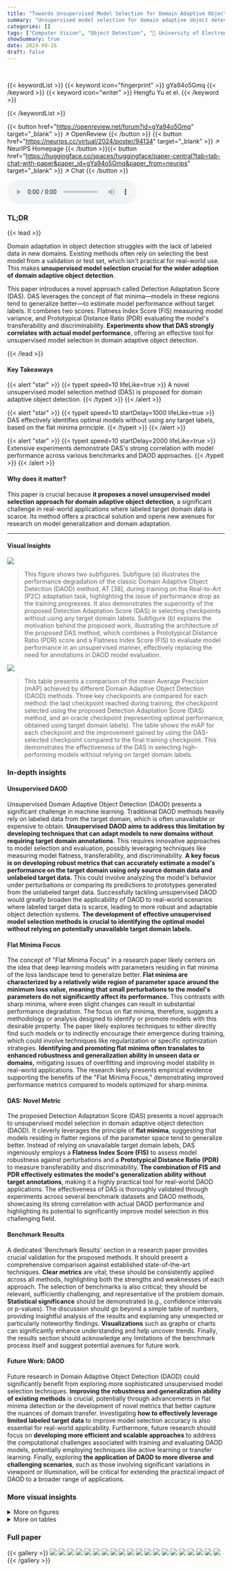 ```yaml
---
title: "Towards Unsupervised Model Selection for Domain Adaptive Object Detection"
summary: "Unsupervised model selection for domain adaptive object detection is achieved via a new Detection Adaptation Score (DAS), effectively selecting optimal models without target labels by leveraging the f..."
categories: []
tags: ["Computer Vision", "Object Detection", "🏢 University of Electronic Science and Technology of China",]
showSummary: true
date: 2024-09-26
draft: false
---
```


<br>

{{< keywordList >}}
{{< keyword icon="fingerprint" >}} gYa94o5Gmq {{< /keyword >}}
{{< keyword icon="writer" >}} Hengfu Yu et el. {{< /keyword >}}
 
{{< /keywordList >}}

{{< button href="https://openreview.net/forum?id=gYa94o5Gmq" target="_blank" >}}
↗ OpenReview
{{< /button >}}
{{< button href="https://neurips.cc/virtual/2024/poster/94134" target="_blank" >}}
↗ NeurIPS Homepage
{{< /button >}}{{< button href="https://huggingface.co/spaces/huggingface/paper-central?tab=tab-chat-with-paper&paper_id=gYa94o5Gmq&paper_from=neurips" target="_blank" >}}
↗ Chat
{{< /button >}}



<audio controls>
    <source src="https://ai-paper-reviewer.com/gYa94o5Gmq/podcast.wav" type="audio/wav">
    Your browser does not support the audio element.
</audio>


### TL;DR


{{< lead >}}

Domain adaptation in object detection struggles with the lack of labeled data in new domains. Existing methods often rely on selecting the best model from a validation or test set, which isn't practical for real-world use. This makes **unsupervised model selection crucial for the wider adoption of domain adaptive object detection**. 



This paper introduces a novel approach called Detection Adaptation Score (DAS). DAS leverages the concept of flat minima—models in these regions tend to generalize better—to estimate model performance without target labels. It combines two scores: Flatness Index Score (FIS) measuring model variance, and Prototypical Distance Ratio (PDR) evaluating the model's transferability and discriminability. **Experiments show that DAS strongly correlates with actual model performance**, offering an effective tool for unsupervised model selection in domain adaptive object detection.

{{< /lead >}}


#### Key Takeaways

{{< alert "star" >}}
{{< typeit speed=10 lifeLike=true >}} A novel unsupervised model selection method (DAS) is proposed for domain adaptive object detection. {{< /typeit >}}
{{< /alert >}}

{{< alert "star" >}}
{{< typeit speed=10 startDelay=1000 lifeLike=true >}} DAS effectively identifies optimal models without using any target labels, based on the flat minima principle. {{< /typeit >}}
{{< /alert >}}

{{< alert "star" >}}
{{< typeit speed=10 startDelay=2000 lifeLike=true >}} Extensive experiments demonstrate DAS's strong correlation with model performance across various benchmarks and DAOD approaches. {{< /typeit >}}
{{< /alert >}}

#### Why does it matter?
This paper is crucial because **it proposes a novel unsupervised model selection approach for domain adaptive object detection**, a significant challenge in real-world applications where labeled target domain data is scarce.  Its method offers a practical solution and opens new avenues for research on model generalization and domain adaptation.

------
#### Visual Insights



![](https://ai-paper-reviewer.com/gYa94o5Gmq/figures_1_1.jpg)

> This figure shows two subfigures. Subfigure (a) illustrates the performance degradation of the classic Domain Adaptive Object Detection (DAOD) method, AT [38], during training on the Real-to-Art (P2C) adaptation task, highlighting the issue of performance drop as the training progresses. It also demonstrates the superiority of the proposed Detection Adaptation Score (DAS) in selecting checkpoints without using any target domain labels.  Subfigure (b) explains the motivation behind the proposed work, illustrating the architecture of the proposed DAS method, which combines a Prototypical Distance Ratio (PDR) score and a Flatness Index Score (FIS) to evaluate model performance in an unsupervised manner, effectively replacing the need for annotations in DAOD model evaluation.





![](https://ai-paper-reviewer.com/gYa94o5Gmq/tables_6_1.jpg)

> This table presents a comparison of the mean Average Precision (mAP) achieved by different Domain Adaptive Object Detection (DAOD) methods.  Three key checkpoints are compared for each method: the last checkpoint reached during training, the checkpoint selected using the proposed Detection Adaptation Score (DAS) method, and an oracle checkpoint (representing optimal performance, obtained using target domain labels). The table shows the mAP for each checkpoint and the improvement gained by using the DAS-selected checkpoint compared to the final training checkpoint. This demonstrates the effectiveness of the DAS in selecting high-performing models without relying on target domain labels.





### In-depth insights


#### Unsupervised DAOD
Unsupervised Domain Adaptive Object Detection (DAOD) presents a significant challenge in machine learning.  Traditional DAOD methods heavily rely on labeled data from the target domain, which is often unavailable or expensive to obtain.  **Unsupervised DAOD aims to address this limitation by developing techniques that can adapt models to new domains without requiring target domain annotations.** This requires innovative approaches to model selection and evaluation, possibly leveraging techniques like measuring model flatness, transferability, and discriminability.  **A key focus is on developing robust metrics that can accurately estimate a model's performance on the target domain using only source domain data and unlabeled target data.**  This could involve analyzing the model's behavior under perturbations or comparing its predictions to prototypes generated from the unlabeled target data.  Successfully tackling unsupervised DAOD would greatly broaden the applicability of DAOD to real-world scenarios where labeled target data is scarce, leading to more robust and adaptable object detection systems. **The development of effective unsupervised model selection methods is crucial to identifying the optimal model without relying on potentially unavailable target domain labels.**

#### Flat Minima Focus
The concept of "Flat Minima Focus" in a research paper likely centers on the idea that deep learning models with parameters residing in flat minima of the loss landscape tend to generalize better.  **Flat minima are characterized by a relatively wide region of parameter space around the minimum loss value, meaning that small perturbations to the model's parameters do not significantly affect its performance.** This contrasts with sharp minima, where even slight changes can result in substantial performance degradation. The focus on flat minima, therefore, suggests a methodology or analysis designed to identify or promote models with this desirable property. The paper likely explores techniques to either directly find such models or to indirectly encourage their emergence during training, which could involve techniques like regularization or specific optimization strategies.  **Identifying and promoting flat minima often translates to enhanced robustness and generalization ability in unseen data or domains,** mitigating issues of overfitting and improving model stability in real-world applications. The research likely presents empirical evidence supporting the benefits of the "Flat Minima Focus," demonstrating improved performance metrics compared to models optimized for sharp minima.

#### DAS: Novel Metric
The proposed Detection Adaptation Score (DAS) presents a novel approach to unsupervised model selection in domain adaptive object detection (DAOD).  It cleverly leverages the principle of **flat minima**, suggesting that models residing in flatter regions of the parameter space tend to generalize better.  Instead of relying on unavailable target domain labels, DAS ingeniously employs a **Flatness Index Score (FIS)** to assess model robustness against perturbations and a **Prototypical Distance Ratio (PDR)** to measure transferability and discriminability.  **The combination of FIS and PDR effectively estimates the model's generalization ability without target annotations**, making it a highly practical tool for real-world DAOD applications.  The effectiveness of DAS is thoroughly validated through experiments across several benchmark datasets and DAOD methods, showcasing its strong correlation with actual DAOD performance and highlighting its potential to significantly improve model selection in this challenging field.

#### Benchmark Results
A dedicated 'Benchmark Results' section in a research paper provides crucial validation for the proposed methods.  It should present a comprehensive comparison against established state-of-the-art techniques.  **Clear metrics** are vital;  these should be consistently applied across all methods, highlighting both the strengths and weaknesses of each approach. The selection of benchmarks is also critical; they should be relevant, sufficiently challenging, and representative of the problem domain.  **Statistical significance** should be demonstrated (e.g., confidence intervals or p-values).  The discussion should go beyond a simple table of numbers, providing insightful analysis of the results and explaining any unexpected or particularly noteworthy findings.  **Visualizations** such as graphs or charts can significantly enhance understanding and help uncover trends. Finally, the results section should acknowledge any limitations of the benchmark process itself and suggest potential avenues for future work.

#### Future Work: DAOD
Future research in Domain Adaptive Object Detection (DAOD) could significantly benefit from exploring more sophisticated unsupervised model selection techniques. **Improving the robustness and generalization ability of existing methods** is crucial, potentially through advancements in flat minima detection or the development of novel metrics that better capture the nuances of domain transfer.  Investigating **how to effectively leverage limited labeled target data** to improve model selection accuracy is also essential for real-world applicability. Furthermore, future research should focus on **developing more efficient and scalable approaches** to address the computational challenges associated with training and evaluating DAOD models, potentially employing techniques like active learning or transfer learning.  Finally, exploring **the application of DAOD to more diverse and challenging scenarios**, such as those involving significant variations in viewpoint or illumination, will be critical for extending the practical impact of DAOD to a broader range of applications.


### More visual insights

<details>
<summary>More on figures
</summary>


![](https://ai-paper-reviewer.com/gYa94o5Gmq/figures_7_1.jpg)

> This figure compares different unsupervised model evaluation methods for Domain Adaptive Object Detection (DAOD) on the Real-to-Art adaptation task using the Adaptive Teacher (AT) method.  It shows the performance (mAP) of the AT model at various checkpoints during training, along with the scores of different evaluation methods (PS, ES, ATC, BoS, DAS).  The goal is to find an effective method that accurately predicts the model's performance on the target domain without using any target domain labels. The plot shows that the proposed Detection Adaptation Score (DAS) correlates best with the actual mAP, indicating it's superior to other methods for unsupervised model evaluation.


![](https://ai-paper-reviewer.com/gYa94o5Gmq/figures_7_2.jpg)

> This figure shows the results of hyperparameter tuning experiments conducted using the proposed Detection Adaptation Score (DAS) method on the Adaptive Teacher (AT) object detection model.  Two hyperparameters are tuned: λdis, which controls the weight of the adversarial loss from the domain discriminator; and λunsup, which controls the weight of the unsupervised loss.  The plots illustrate the impact of varying these hyperparameters on the DAS score and the mean average precision (mAP) achieved, demonstrating how DAS can be used for effective hyperparameter tuning in domain adaptation.


![](https://ai-paper-reviewer.com/gYa94o5Gmq/figures_14_1.jpg)

> This figure compares the performance gap between the last checkpoint of the training process and the oracle checkpoint (using ground truth labels) for three different domain adaptation scenarios: real-to-art, weather, and synthetic-to-real.  The bars represent the difference in mAP between the last checkpoint and the oracle checkpoint for each of four different DAOD frameworks.  The figure demonstrates the significant performance gains achievable by using the proposed DAS method to select optimal checkpoints.


</details>




<details>
<summary>More on tables
</summary>


![](https://ai-paper-reviewer.com/gYa94o5Gmq/tables_6_2.jpg)
> This table compares the mean Average Precision (mAP) of object detection models across three domain adaptation scenarios: Real-to-Art, Weather, and Synthetic-to-Real.  It shows the performance of the last checkpoint of model training, the checkpoint selected using the proposed Detection Adaptation Score (DAS) method, and an 'oracle' checkpoint (the best performing checkpoint identified using target domain labels, which is usually unavailable in real-world scenarios). The improvement achieved by DAS over the last checkpoint is also indicated. This comparison highlights the effectiveness of DAS in selecting high-performing models without the need for target domain annotations.

![](https://ai-paper-reviewer.com/gYa94o5Gmq/tables_8_1.jpg)
> This table compares the performance of different methods for hyperparameter tuning on the Weather Adaptation task. It shows the mean Average Precision (mAP) and Pearson Correlation Coefficient (PCC) for each method across different hyperparameters (λ_dis and λ_unsup).  The results highlight that the proposed DAS method outperforms other methods in terms of both mAP and PCC, indicating its superior performance in hyperparameter tuning for this specific domain adaptation task.

![](https://ai-paper-reviewer.com/gYa94o5Gmq/tables_8_2.jpg)
> This table shows the impact of the hyperparameter λ (lambda) on the performance of the proposed Detection Adaptation Score (DAS) method on the real-to-art adaptation task.  The mAP (mean Average Precision) and PCC (Pearson Correlation Coefficient) values are reported for different values of λ, ranging from 0.1 to 10.0.  The results highlight the sensitivity of the method to the hyperparameter and demonstrate that a value of λ = 1.0 yields the best overall performance.

![](https://ai-paper-reviewer.com/gYa94o5Gmq/tables_8_3.jpg)
> This table presents the ablation study of the proposed Detection Adaptation Score (DAS) method. The results are averaged across multiple DAOD (Domain Adaptive Object Detection) benchmarks and approaches, showing the impact of different components of DAS on the overall performance. It demonstrates the effectiveness of combining the Flatness Index Score (FIS) and the Prototypical Distance Ratio (PDR) to improve the model selection.

![](https://ai-paper-reviewer.com/gYa94o5Gmq/tables_15_1.jpg)
> This table compares the mean Average Precision (mAP) of object detection models on three different domain adaptation tasks (Real-to-Art, Weather, and Synthetic-to-Real).  It shows the performance of the last checkpoint during training, the checkpoint selected by the proposed Detection Adaptation Score (DAS) method, and the optimal checkpoint (oracle) as determined by using annotations from the target domain. The 'Imp.↑' column indicates the improvement in mAP achieved by DAS compared to the last checkpoint.  This table demonstrates the effectiveness of the DAS in selecting high-performing checkpoints without relying on target domain annotations.

</details>




### Full paper

{{< gallery >}}
<img src="https://ai-paper-reviewer.com/gYa94o5Gmq/1.png" class="grid-w50 md:grid-w33 xl:grid-w25" />
<img src="https://ai-paper-reviewer.com/gYa94o5Gmq/2.png" class="grid-w50 md:grid-w33 xl:grid-w25" />
<img src="https://ai-paper-reviewer.com/gYa94o5Gmq/3.png" class="grid-w50 md:grid-w33 xl:grid-w25" />
<img src="https://ai-paper-reviewer.com/gYa94o5Gmq/4.png" class="grid-w50 md:grid-w33 xl:grid-w25" />
<img src="https://ai-paper-reviewer.com/gYa94o5Gmq/5.png" class="grid-w50 md:grid-w33 xl:grid-w25" />
<img src="https://ai-paper-reviewer.com/gYa94o5Gmq/6.png" class="grid-w50 md:grid-w33 xl:grid-w25" />
<img src="https://ai-paper-reviewer.com/gYa94o5Gmq/7.png" class="grid-w50 md:grid-w33 xl:grid-w25" />
<img src="https://ai-paper-reviewer.com/gYa94o5Gmq/8.png" class="grid-w50 md:grid-w33 xl:grid-w25" />
<img src="https://ai-paper-reviewer.com/gYa94o5Gmq/9.png" class="grid-w50 md:grid-w33 xl:grid-w25" />
<img src="https://ai-paper-reviewer.com/gYa94o5Gmq/10.png" class="grid-w50 md:grid-w33 xl:grid-w25" />
<img src="https://ai-paper-reviewer.com/gYa94o5Gmq/11.png" class="grid-w50 md:grid-w33 xl:grid-w25" />
<img src="https://ai-paper-reviewer.com/gYa94o5Gmq/12.png" class="grid-w50 md:grid-w33 xl:grid-w25" />
<img src="https://ai-paper-reviewer.com/gYa94o5Gmq/13.png" class="grid-w50 md:grid-w33 xl:grid-w25" />
<img src="https://ai-paper-reviewer.com/gYa94o5Gmq/14.png" class="grid-w50 md:grid-w33 xl:grid-w25" />
<img src="https://ai-paper-reviewer.com/gYa94o5Gmq/15.png" class="grid-w50 md:grid-w33 xl:grid-w25" />
<img src="https://ai-paper-reviewer.com/gYa94o5Gmq/16.png" class="grid-w50 md:grid-w33 xl:grid-w25" />
<img src="https://ai-paper-reviewer.com/gYa94o5Gmq/17.png" class="grid-w50 md:grid-w33 xl:grid-w25" />
<img src="https://ai-paper-reviewer.com/gYa94o5Gmq/18.png" class="grid-w50 md:grid-w33 xl:grid-w25" />
<img src="https://ai-paper-reviewer.com/gYa94o5Gmq/19.png" class="grid-w50 md:grid-w33 xl:grid-w25" />
<img src="https://ai-paper-reviewer.com/gYa94o5Gmq/20.png" class="grid-w50 md:grid-w33 xl:grid-w25" />
{{< /gallery >}}